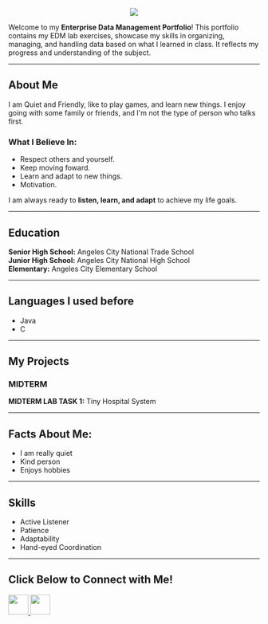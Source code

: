 <p align="center">
  <img src="https://svg-banners.vercel.app/api?type=glitch&text1=Raymond%20Martin%20A.%20Gonzales&width=1500&height=150"/>
</p>

Welcome to my **Enterprise Data Management Portfolio**! This portfolio contains my EDM lab exercises, showcase my skills in organizing, managing, 
and handling data based on what I learned in class. It reflects my progress and understanding of the subject.

---
## About Me
I am Quiet and Friendly, like to play games, and learn new things. I enjoy going with some family or friends, and I'm not the type of person who talks first.

### What I Believe In:
- Respect others and yourself.
- Keep moving foward.
- Learn and adapt to new things.
- Motivation.

I am always ready to **listen, learn, and adapt** to achieve my life goals.

---
## Education
**Senior High School:** Angeles City National Trade School  
**Junior High School:** Angeles City National High School  
**Elementary:** Angeles City Elementary School

---  
## Languages I used before 
- Java   
- C

---
## My Projects  

###  MIDTERM  
**MIDTERM LAB TASK 1:** Tiny Hospital System   

---
## Facts About Me:

- I am really quiet
- Kind person
- Enjoys hobbies
--- 
## Skills   
- Active Listener
- Patience
- Adaptability  
- Hand-eyed Coordination

---

##  Click Below to Connect with Me!   

<p align="left">
  <a href="https://mail.google.com/mail/?view=cm&fs=1&to=rmgonzales24-1253@cca.edu.ph" target="_blank">
    <img src="https://img.shields.io/badge/Email-D14836?style=for-the-badge&logo=gmail&logoColor=white" height="40"/>
  </a>
  
  <a href="https://www.facebook.com/raymond.martin.gonzales.2025" target="_blank">
    <img src="https://img.shields.io/badge/Facebook-1877F2?style=for-the-badge&logo=facebook&logoColor=white" height="40"/>
  </a>

</p>
